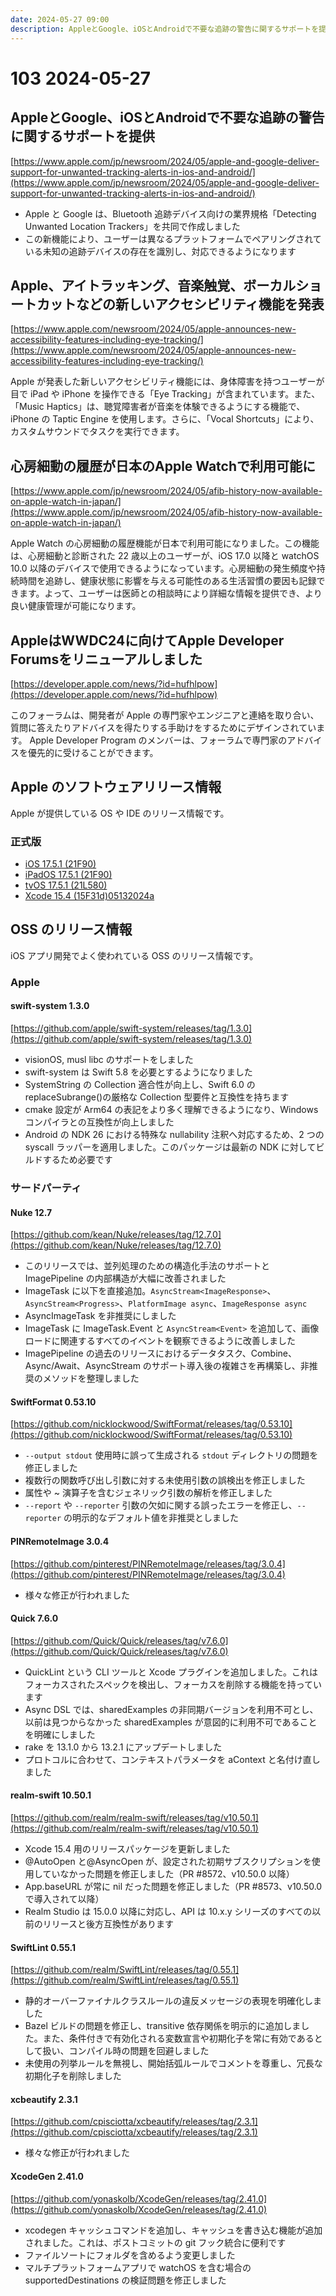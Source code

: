 ```yaml
---
date: 2024-05-27 09:00
description: AppleとGoogle、iOSとAndroidで不要な追跡の警告に関するサポートを提供、iOS 17.5.1リリースなど
---
```

# 103 2024-05-27

## AppleとGoogle、iOSとAndroidで不要な追跡の警告に関するサポートを提供

[https://www.apple.com/jp/newsroom/2024/05/apple-and-google-deliver-support-for-unwanted-tracking-alerts-in-ios-and-android/](https://www.apple.com/jp/newsroom/2024/05/apple-and-google-deliver-support-for-unwanted-tracking-alerts-in-ios-and-android/)

- Apple と Google は、Bluetooth 追跡デバイス向けの業界規格「Detecting Unwanted Location Trackers」を共同で作成しました
- この新機能により、ユーザーは異なるプラットフォームでペアリングされている未知の追跡デバイスの存在を識別し、対応できるようになります

## Apple、アイトラッキング、音楽触覚、ボーカルショートカットなどの新しいアクセシビリティ機能を発表

[https://www.apple.com/newsroom/2024/05/apple-announces-new-accessibility-features-including-eye-tracking/](https://www.apple.com/newsroom/2024/05/apple-announces-new-accessibility-features-including-eye-tracking/)

Apple が発表した新しいアクセシビリティ機能には、身体障害を持つユーザーが目で iPad や iPhone を操作できる「Eye Tracking」が含まれています。また、「Music Haptics」は、聴覚障害者が音楽を体験できるようにする機能で、iPhone の Taptic Engine を使用します。さらに、「Vocal Shortcuts」により、カスタムサウンドでタスクを実行できます。

## 心房細動の履歴が日本のApple Watchで利用可能に

[https://www.apple.com/jp/newsroom/2024/05/afib-history-now-available-on-apple-watch-in-japan/](https://www.apple.com/jp/newsroom/2024/05/afib-history-now-available-on-apple-watch-in-japan/)

Apple Watch の心房細動の履歴機能が日本で利用可能になりました。この機能は、心房細動と診断された 22 歳以上のユーザーが、iOS 17.0 以降と watchOS 10.0 以降のデバイスで使用できるようになっています。心房細動の発生頻度や持続時間を追跡し、健康状態に影響を与える可能性のある生活習慣の要因も記録できます。よって、ユーザーは医師との相談時により詳細な情報を提供でき、より良い健康管理が可能になります。

## AppleはWWDC24に向けてApple Developer Forumsをリニューアルしました

[https://developer.apple.com/news/?id=hufhlpow](https://developer.apple.com/news/?id=hufhlpow)

このフォーラムは、開発者が Apple の専門家やエンジニアと連絡を取り合い、質問に答えたりアドバイスを得たりする手助けをするためにデザインされています。
Apple Developer Program のメンバーは、フォーラムで専門家のアドバイスを優先的に受けることができます。

## Apple のソフトウェアリリース情報

Apple が提供している OS や IDE のリリース情報です。

### 正式版

- [iOS 17.5.1 (21F90)](https://developer.apple.com/news/releases/?id=05202024a)
- [iPadOS 17.5.1 (21F90)](https://developer.apple.com/news/releases/?id=05202024b)
- [tvOS 17.5.1 (21L580)](https://developer.apple.com/news/releases/?id=05212024a)
- [Xcode 15.4 (15F31d)05132024a](https://developer.apple.com/news/releases/?id=05132024a)

## OSS のリリース情報

iOS アプリ開発でよく使われている OSS のリリース情報です。

### Apple

#### swift-system 1.3.0

[https://github.com/apple/swift-system/releases/tag/1.3.0](https://github.com/apple/swift-system/releases/tag/1.3.0)

- visionOS, musl libc のサポートをしました
- swift-system は Swift 5.8 を必要とするようになりました
- SystemString の Collection 適合性が向上し、Swift 6.0 の replaceSubrange()の厳格な Collection 型要件と互換性を持ちます
- cmake 設定が Arm64 の表記をより多く理解できるようになり、Windows コンパイラとの互換性が向上しました
- Android の NDK 26 における特殊な nullability 注釈へ対応するため、2 つの syscall ラッパーを適用しました。このパッケージは最新の NDK に対してビルドするため必要です

### サードパーティ

#### Nuke 12.7

[https://github.com/kean/Nuke/releases/tag/12.7.0](https://github.com/kean/Nuke/releases/tag/12.7.0)

- このリリースでは、並列処理のための構造化手法のサポートと ImagePipeline の内部構造が大幅に改善されました
- ImageTask に以下を直接追加。`AsyncStream<ImageResponse>`、`AsyncStream<Progress>`、`PlatformImage async`、`ImageResponse async`
- AsyncImageTask を非推奨にしました
- ImageTask に ImageTask.Event と `AsyncStream<Event>` を追加して、画像ロードに関連するすべてのイベントを観察できるように改善しました
- ImagePipeline の過去のリリースにおけるデータタスク、Combine、Async/Await、AsyncStream のサポート導入後の複雑さを再構築し、非推奨のメソッドを整理しました

#### SwiftFormat 0.53.10

[https://github.com/nicklockwood/SwiftFormat/releases/tag/0.53.10](https://github.com/nicklockwood/SwiftFormat/releases/tag/0.53.10)

- `--output stdout` 使用時に誤って生成される `stdout` ディレクトリの問題を修正しました
- 複数行の関数呼び出し引数に対する未使用引数の誤検出を修正しました
- 属性や ~ 演算子を含むジェネリック引数の解析を修正しました
- `--report` や `--reporter` 引数の欠如に関する誤ったエラーを修正し、`--reporter` の明示的なデフォルト値を非推奨としました

#### PINRemoteImage 3.0.4

[https://github.com/pinterest/PINRemoteImage/releases/tag/3.0.4](https://github.com/pinterest/PINRemoteImage/releases/tag/3.0.4)

- 様々な修正が行われました

#### Quick 7.6.0

[https://github.com/Quick/Quick/releases/tag/v7.6.0](https://github.com/Quick/Quick/releases/tag/v7.6.0)

- QuickLint という CLI ツールと Xcode プラグインを追加しました。これはフォーカスされたスペックを検出し、フォーカスを削除する機能を持っています
- Async DSL では、sharedExamples の非同期バージョンを利用不可とし、以前は見つからなかった sharedExamples が意図的に利用不可であることを明確にしました
- rake を 13.1.0 から 13.2.1 にアップデートしました
- プロトコルに合わせて、コンテキストパラメータを aContext と名付け直しました

#### realm-swift 10.50.1

[https://github.com/realm/realm-swift/releases/tag/v10.50.1](https://github.com/realm/realm-swift/releases/tag/v10.50.1)

- Xcode 15.4 用のリリースパッケージを更新しました
- @AutoOpen と@AsyncOpen が、設定された初期サブスクリプションを使用していなかった問題を修正しました（PR #8572、v10.50.0 以降）
- App.baseURL が常に nil だった問題を修正しました（PR #8573、v10.50.0 で導入されて以降）
- Realm Studio は 15.0.0 以降に対応し、API は 10.x.y シリーズのすべての以前のリリースと後方互換性があります

#### SwiftLint 0.55.1

[https://github.com/realm/SwiftLint/releases/tag/0.55.1](https://github.com/realm/SwiftLint/releases/tag/0.55.1)

- 静的オーバーファイナルクラスルールの違反メッセージの表現を明確化しました
- Bazel ビルドの問題を修正し、transitive 依存関係を明示的に追加しました。また、条件付きで有効化される変数宣言や初期化子を常に有効であるとして扱い、コンパイル時の問題を回避しました
- 未使用の列挙ルールを無視し、開始括弧ルールでコメントを尊重し、冗長な初期化子を削除しました

#### xcbeautify 2.3.1

[https://github.com/cpisciotta/xcbeautify/releases/tag/2.3.1](https://github.com/cpisciotta/xcbeautify/releases/tag/2.3.1)

- 様々な修正が行われました

#### XcodeGen 2.41.0

[https://github.com/yonaskolb/XcodeGen/releases/tag/2.41.0](https://github.com/yonaskolb/XcodeGen/releases/tag/2.41.0)

- xcodegen キャッシュコマンドを追加し、キャッシュを書き込む機能が追加されました。これは、ポストコミットの git フック統合に便利です
- ファイルソートにフォルダを含めるよう変更しました
- マルチプラットフォームアプリで watchOS を含む場合の supportedDestinations の検証問題を修正しました
